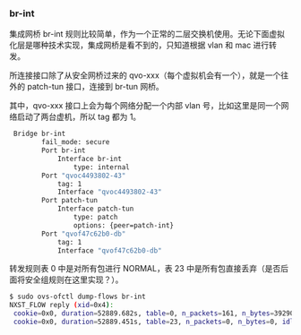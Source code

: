 ### br-int
集成网桥 br-int 规则比较简单，作为一个正常的二层交换机使用。无论下面虚拟化层是哪种技术实现，集成网桥是看不到的，只知道根据 vlan 和 mac 进行转发。

所连接接口除了从安全网桥过来的 qvo-xxx（每个虚拟机会有一个），就是一个往外的 patch-tun 接口，连接到 br-tun 网桥。

其中，qvo-xxx 接口上会为每个网络分配一个内部 vlan 号，比如这里是同一个网络启动了两台虚机，所以 tag 都为 1。

```sh
 Bridge br-int
        fail_mode: secure
        Port br-int
            Interface br-int
                type: internal
        Port "qvoc4493802-43"
            tag: 1
            Interface "qvoc4493802-43"
        Port patch-tun
            Interface patch-tun
                type: patch
                options: {peer=patch-int}
        Port "qvof47c62b0-db"
            tag: 1
            Interface "qvof47c62b0-db"
```

转发规则表 0 中是对所有包进行 NORMAL，表 23 中是所有包直接丢弃（是否后面将安全组规则在这里实现？）。

```sh
$ sudo ovs-ofctl dump-flows br-int
NXST_FLOW reply (xid=0x4):
 cookie=0x0, duration=52889.682s, table=0, n_packets=161, n_bytes=39290, idle_age=13, priority=1 actions=NORMAL
 cookie=0x0, duration=52889.451s, table=23, n_packets=0, n_bytes=0, idle_age=52889, priority=0 actions=drop

```
